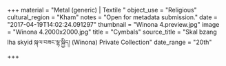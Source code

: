 +++
material = "Metal (generic) | Textile "
object_use = "Religious"
cultural_region = "Kham"
notes = "Open for metadata submission."
date = "2017-04-19T14:02:24.091297"
thumbnail = "Winona 4.preview.jpg"
image = "Winona 4.2000x2000.jpg"
title = "Cymbals"
source_title = "Skal bzang lha skyid སྐལ་བཟང་ལྷ་སྐྱིད། (Winona) Private Collection"
date_range = "20th"
+++
